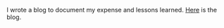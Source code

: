 I wrote a blog to document my expense and lessons learned. [Here](http://juliachencoding.blogspot.com/2019/09/case-study-my-expenses-report-to-san.html) is the blog. 
